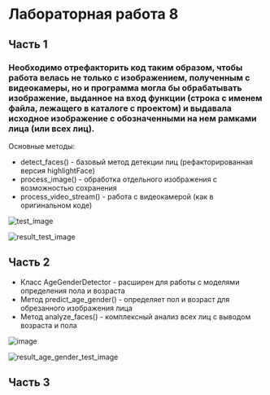 # Лабораторная работа 8
## Часть 1
### Необходимо отрефакторить код таким образом, чтобы работа велась не только с изображением, полученным с видеокамеры, но и программа могла бы обрабатывать изображение, выданное на вход функции (строка с именем файла, лежащего в каталоге с проектом) и выдавала исходное изображение с обозначенными на нем рамками лица (или всех лиц).

Основные методы:

- detect_faces() - базовый метод детекции лиц (рефакторированная версия highlightFace)
- process_image() - обработка отдельного изображения с возможностью сохранения
- process_video_stream() - работа с видеокамерой (как в оригинальном коде)

![test_image](https://github.com/user-attachments/assets/505cdfc7-ec42-487a-9d2f-6301cb83b209)  

![result_test_image](https://github.com/user-attachments/assets/e96f6fce-18e8-40f9-b7e1-343d3551a59f)  

## Часть 2

- Класс AgeGenderDetector - расширен для работы с моделями определения пола и возраста
- Метод predict_age_gender() - определяет пол и возраст для обрезанного изображения лица
- Метод analyze_faces() - комплексный анализ всех лиц с выводом возраста и пола

![image](https://github.com/user-attachments/assets/136c2072-99d6-480a-b003-3e74dff30059)  

![result_age_gender_test_image](https://github.com/user-attachments/assets/90b8dc35-97fc-483a-8ff9-e7614f631544)  

## Часть 3
